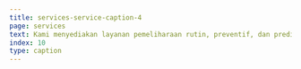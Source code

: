 ```yaml
---
title: services-service-caption-4
page: services
text: Kami menyediakan layanan pemeliharaan rutin, preventif, dan prediktif untuk komponen kelistrikan seperti trafo, panel listrik, dan cubicle. Dengan inspeksi berkala dan teknologi canggih seperti thermal imaging dan ultrasonic vibration analysis, kami memastikan sistem beroperasi optimal, mencegah downtime, dan menghindari kecelakaan.
index: 10
type: caption
---
```

